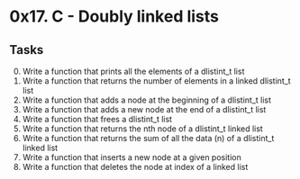 # 0x17. C - Doubly linked lists
## Tasks

0. Write a function that prints all the elements of a dlistint_t list
1. Write a function that returns the number of elements in a linked dlistint_t list
2. Write a function that adds a node at the beginning of a dlistint_t list
3. Write a function that adds a new node at the end of a dlistint_t list
4. Write a function that frees a dlistint_t list
5. Write a function that returns the nth node of a dlistint_t linked list
6. Write a function that returns the sum of all the data (n) of a dlistint_t linked list
7. Write a function that inserts a new node at a given position
8. Write a function that deletes the node at index of a linked list
